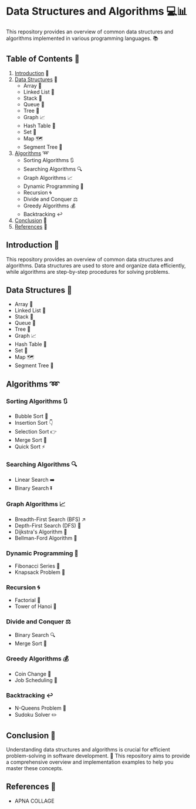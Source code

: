 # Data Structures and Algorithms :computer::bar_chart:

This repository provides an overview of common data structures and algorithms implemented in various programming languages. :books:

## Table of Contents :book:

1. [Introduction](#introduction) :wave:
2. [Data Structures](#data-structures) :file_folder:
    - Array :1234:
    - Linked List :link:
    - Stack :vertical_traffic_light:
    - Queue :train2:
    - Tree :deciduous_tree:
    - Graph :chart_with_upwards_trend:
    - Hash Table :key:
    - Set :pushpin:
    - Map :world_map:
    - Segment Tree :leaves:
3. [Algorithms](#algorithms) :loop:
    - Sorting Algorithms :arrows_clockwise:
    - Searching Algorithms :mag:
    - Graph Algorithms :chart_with_upwards_trend:
    - Dynamic Programming :memo:
    - Recursion :cyclone:
    - Divide and Conquer :balance_scale:
    - Greedy Algorithms :moneybag:
    - Backtracking :leftwards_arrow_with_hook:
4. [Conclusion](#conclusion) :clap:
5. [References](#references) :page_facing_up:

## Introduction :wave:

This repository provides an overview of common data structures and algorithms. Data structures are used to store and organize data efficiently, while algorithms are step-by-step procedures for solving problems.

## Data Structures :file_folder:

- Array :1234:
- Linked List :link:
- Stack :vertical_traffic_light:
- Queue :train2:
- Tree :deciduous_tree:
- Graph :chart_with_upwards_trend:
- Hash Table :key:
- Set :pushpin:
- Map :world_map:
- Segment Tree :leaves:

## Algorithms :loop:

### Sorting Algorithms :arrows_clockwise:

- Bubble Sort :thought_balloon:
- Insertion Sort :point_down:
- Selection Sort :point_right:
- Merge Sort :arrows_counterclockwise:
- Quick Sort :zap:

### Searching Algorithms :mag:

- Linear Search :arrow_right:
- Binary Search :arrow_double_down:

### Graph Algorithms :chart_with_upwards_trend:

- Breadth-First Search (BFS) :arrow_upper_right:
- Depth-First Search (DFS) :arrows_counterclockwise:
- Dijkstra's Algorithm :arrows_counterclockwise:
- Bellman-Ford Algorithm :arrows_counterclockwise:

### Dynamic Programming :memo:

- Fibonacci Series :leaves:
- Knapsack Problem :briefcase:

### Recursion :cyclone:

- Factorial :1234:
- Tower of Hanoi :european_castle:

### Divide and Conquer :balance_scale:

- Binary Search :mag:
- Merge Sort :arrows_counterclockwise:

### Greedy Algorithms :moneybag:

- Coin Change :money_with_wings:
- Job Scheduling :calendar:

### Backtracking :leftwards_arrow_with_hook:

- N-Queens Problem :crown:
- Sudoku Solver :pencil2:

## Conclusion :clap:

Understanding data structures and algorithms is crucial for efficient problem-solving in software development. :rocket: This repository aims to provide a comprehensive overview and implementation examples to help you master these concepts.

## References :page_facing_up:

- APNA COLLAGE

